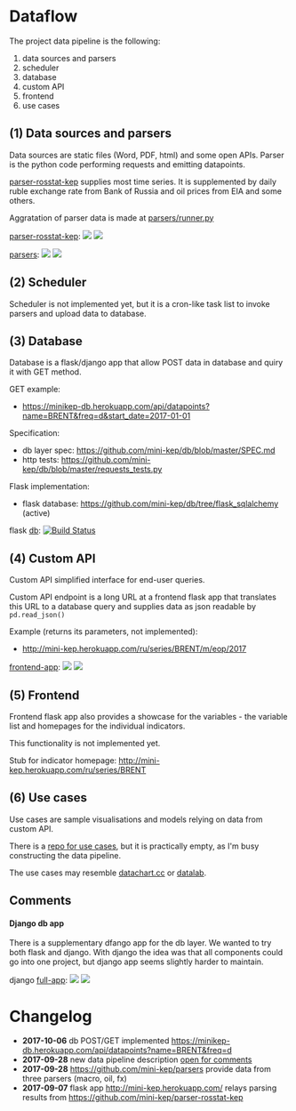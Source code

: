 Dataflow
========

The project data pipeline is the following:

 1. data sources and parsers 
 2. scheduler
 3. database 
 4. custom API
 5. frontend
 6. use cases 


(1) Data sources and parsers
----------------------------

Data sources are static files (Word, PDF, html) and some open APIs. Parser is the python code performing requests and emitting datapoints. 

[parser-rosstat-kep](https://github.com/mini-kep/parser-rosstat-kep) supplies most time series. It is supplemented by daily ruble exchange rate from Bank of Russia and oil prices from EIA and some others.

Aggratation of parser data is made at [parsers/runner.py](https://github.com/mini-kep/parsers/blob/master/parsers/runner.py)

[parser-rosstat-kep](https://github.com/mini-kep/parser-rosstat-kep):
[![](https://travis-ci.org/mini-kep/parser-rosstat-kep.svg?branch=master)](https://travis-ci.org/mini-kep/parser-rosstat-kep) 
[![](https://codecov.io/gh/mini-kep/parser-rosstat-kep/branch/master/graphs/badge.svg)](https://codecov.io/gh/mini-kep/parser-rosstat-kep)

[parsers](https://github.com/mini-kep/parsers):
[![](https://travis-ci.org/mini-kep/parsers.svg?branch=master)](https://travis-ci.org/mini-kep/parsers)
[![](https://codecov.io/gh/mini-kep/parsers/branch/master/graphs/badge.svg)](https://codecov.io/gh/mini-kep/parsers) 


(2) Scheduler
---------------

Scheduler is not implemented yet, but it is a cron-like task list to invoke parsers and upload data to database. 


(3) Database
------------

Database is a flask/django app that allow POST data in database and quiry it with GET method. 

GET example:

- <https://minikep-db.herokuapp.com/api/datapoints?name=BRENT&freq=d&start_date=2017-01-01>

Specification:
- db layer spec: <https://github.com/mini-kep/db/blob/master/SPEC.md>
- http tests: <https://github.com/mini-kep/db/blob/master/requests_tests.py>

Flask implementation: 

- flask database: <https://github.com/mini-kep/db/tree/flask_sqlalchemy> (active)

flask [db](https://github.com/mini-kep/full-app): 
[![Build Status](https://travis-ci.org/mini-kep/db.svg?branch=flask_sqlalchemy)](https://travis-ci.org/mini-kep/db)


(4) Custom API 
--------------
Custom API simplified interface for end-user queries. 

Custom API endpoint is a long URL at a frontend flask app that translates this URL to a database query and supplies data as json readable by ```pd.read_json()```

Example (returns its parameters, not implemented):
- <http://mini-kep.herokuapp.com/ru/series/BRENT/m/eop/2017>

[frontend-app](https://github.com/mini-kep/frontend-app):
[![](https://travis-ci.org/mini-kep/frontend-app.svg?branch=master)](https://travis-ci.org/mini-kep/frontend-app)  [![](https://codecov.io/gh/mini-kep/frontend-app/branch/master/graphs/badge.svg)](https://codecov.io/gh/mini-kep/frontend-app)


(5) Frontend
------------

Frontend flask app also provides a showcase for the variables - the variable list and homepages for the individual indicators. 

This functionality is not implemented yet.

Stub for indicator homepage: <http://mini-kep.herokuapp.com/ru/series/BRENT>


(6) Use cases
-------------

Use cases  are sample visualisations and models relying on data from custom API.

There is a [repo for use cases](https://github.com/mini-kep/user-charts), but it is practically empty, as I'm busy constructing the data pipeline.

The use cases may resemble [datachart.cc](http://datachart.cc/)  or [datalab](https://github.com/epogrebnyak/data-lab).


Comments
--------

#### Django db app 

There is a supplementary dfango app for the db layer. We wanted to try both flask and django. With django the idea was that all components could go into one project, but django app seems slightly harder to maintain.

django [full-app](https://github.com/mini-kep/full-app): 
[![](https://travis-ci.org/mini-kep/full-app.svg?branch=master)](https://travis-ci.org/mini-kep/full-app) 
[![](https://codecov.io/gh/mini-kep/full-app/branch/master/graphs/badge.svg)](https://codecov.io/gh/mini-kep/full-app) 


Changelog
=========

- **2017-10-06** db POST/GET implemented <https://minikep-db.herokuapp.com/api/datapoints?name=BRENT&freq=d>
- **2017-09-28** new data pipeline description [open for comments](https://github.com/mini-kep/intro/issues/14) 
- **2017-09-28** <https://github.com/mini-kep/parsers> provide data from three parsers (macro, oil, fx)
- **2017-09-07** flask app <http://mini-kep.herokuapp.com/> relays parsing results from 
                 <https://github.com/mini-kep/parser-rosstat-kep>                  
